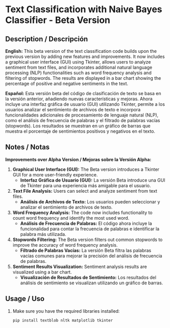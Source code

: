 # Text Classification with Naive Bayes Classifier - Beta Version

## Description / Descripción

**English:**
This beta version of the text classification code builds upon the previous version by adding new features and improvements. It now includes a graphical user interface (GUI) using Tkinter, allows users to analyze sentiment from text files, and incorporates additional natural language processing (NLP) functionalities such as word frequency analysis and filtering of stopwords. The results are displayed in a bar chart showing the percentage of positive and negative sentiments in the text.

**Español:**
Esta versión beta del código de clasificación de texto se basa en la versión anterior, añadiendo nuevas características y mejoras. Ahora incluye una interfaz gráfica de usuario (GUI) utilizando Tkinter, permite a los usuarios analizar el sentimiento de archivos de texto e incorpora funcionalidades adicionales de procesamiento de lenguaje natural (NLP), como el análisis de frecuencia de palabras y el filtrado de palabras vacías (stopwords). Los resultados se muestran en un gráfico de barras que muestra el porcentaje de sentimientos positivos y negativos en el texto.

## Notes / Notas

**Improvements over Alpha Version / Mejoras sobre la Versión Alpha:**
1. **Graphical User Interface (GUI):** The Beta version introduces a Tkinter GUI for a more user-friendly experience.
   - **Interfaz Gráfica de Usuario (GUI):** La versión Beta introduce una GUI de Tkinter para una experiencia más amigable para el usuario.
2. **Text File Analysis:** Users can select and analyze sentiment from text files.
   - **Análisis de Archivos de Texto:** Los usuarios pueden seleccionar y analizar el sentimiento de archivos de texto.
3. **Word Frequency Analysis:** The code now includes functionality to count word frequency and identify the most used word.
   - **Análisis de Frecuencia de Palabras:** El código ahora incluye la funcionalidad para contar la frecuencia de palabras e identificar la palabra más utilizada.
4. **Stopwords Filtering:** The Beta version filters out common stopwords to improve the accuracy of word frequency analysis.
   - **Filtrado de Palabras Vacías:** La versión Beta filtra las palabras vacías comunes para mejorar la precisión del análisis de frecuencia de palabras.
5. **Sentiment Results Visualization:** Sentiment analysis results are visualized using a bar chart.
   - **Visualización de Resultados de Sentimiento:** Los resultados del análisis de sentimiento se visualizan utilizando un gráfico de barras.

## Usage / Uso

1. Make sure you have the required libraries installed:
   ```bash
   pip install textblob nltk matplotlib tkinter

